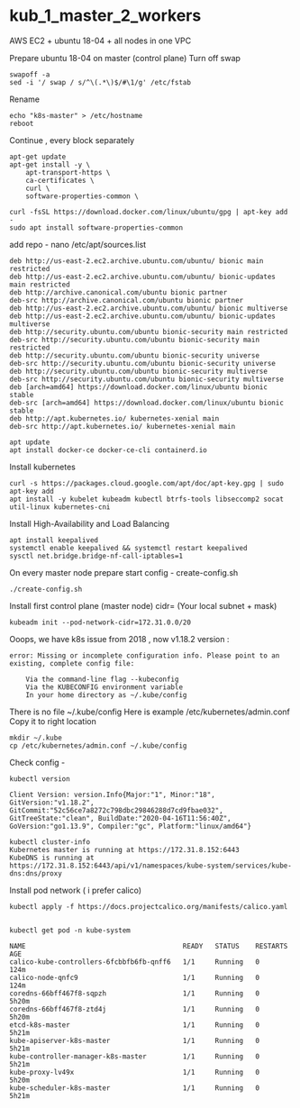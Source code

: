 # kub_1_master_2_workers

AWS EC2 + ubuntu 18-04 + all nodes in one VPC



Prepare ubuntu 18-04 on master (control plane)
Turn off swap  
```
swapoff -a
sed -i '/ swap / s/^\(.*\)$/#\1/g' /etc/fstab
```


Rename  
```
echo "k8s-master" > /etc/hostname
reboot
```


Continue , every block separately  
```
apt-get update
apt-get install -y \
    apt-transport-https \
    ca-certificates \
    curl \
    software-properties-common \
```

```
curl -fsSL https://download.docker.com/linux/ubuntu/gpg | apt-key add -
sudo apt install software-properties-common
```

add repo -   nano /etc/apt/sources.list
```
deb http://us-east-2.ec2.archive.ubuntu.com/ubuntu/ bionic main restricted
deb http://us-east-2.ec2.archive.ubuntu.com/ubuntu/ bionic-updates main restricted
deb http://archive.canonical.com/ubuntu bionic partner
deb-src http://archive.canonical.com/ubuntu bionic partner
deb http://us-east-2.ec2.archive.ubuntu.com/ubuntu/ bionic multiverse
deb http://us-east-2.ec2.archive.ubuntu.com/ubuntu/ bionic-updates multiverse
deb http://security.ubuntu.com/ubuntu bionic-security main restricted
deb-src http://security.ubuntu.com/ubuntu bionic-security main restricted
deb http://security.ubuntu.com/ubuntu bionic-security universe
deb-src http://security.ubuntu.com/ubuntu bionic-security universe
deb http://security.ubuntu.com/ubuntu bionic-security multiverse
deb-src http://security.ubuntu.com/ubuntu bionic-security multiverse
deb [arch=amd64] https://download.docker.com/linux/ubuntu bionic stable
deb-src [arch=amd64] https://download.docker.com/linux/ubuntu bionic stable
deb http://apt.kubernetes.io/ kubernetes-xenial main
deb-src http://apt.kubernetes.io/ kubernetes-xenial main
```


```
apt update
apt install docker-ce docker-ce-cli containerd.io
```


Install kubernetes
```
curl -s https://packages.cloud.google.com/apt/doc/apt-key.gpg | sudo apt-key add
apt install -y kubelet kubeadm kubectl btrfs-tools libseccomp2 socat util-linux kubernetes-cni
```

Install High-Availability and Load Balancing
```
apt install keepalived
systemctl enable keepalived && systemctl restart keepalived
sysctl net.bridge.bridge-nf-call-iptables=1
```

On every master node prepare start config  -   create-config.sh
```
./create-config.sh
```

Install first control plane (master node)   cidr= (Your local subnet + mask)
```
kubeadm init --pod-network-cidr=172.31.0.0/20
```

Ooops, we have k8s issue from 2018 , now v1.18.2 version :
```
error: Missing or incomplete configuration info. Please point to an existing, complete config file:

    Via the command-line flag --kubeconfig
    Via the KUBECONFIG environment variable
    In your home directory as ~/.kube/config
```


There is no file ~/.kube/config
Here is example  /etc/kubernetes/admin.conf
Copy it to right location

```
mkdir ~/.kube
cp /etc/kubernetes/admin.conf ~/.kube/config
```

Check config - 
```
kubectl version

Client Version: version.Info{Major:"1", Minor:"18", GitVersion:"v1.18.2", GitCommit:"52c56ce7a8272c798dbc29846288d7cd9fbae032", GitTreeState:"clean", BuildDate:"2020-04-16T11:56:40Z", GoVersion:"go1.13.9", Compiler:"gc", Platform:"linux/amd64"}

kubectl cluster-info
Kubernetes master is running at https://172.31.8.152:6443
KubeDNS is running at https://172.31.8.152:6443/api/v1/namespaces/kube-system/services/kube-dns:dns/proxy
```


Install pod network ( i prefer calico)

```
kubectl apply -f https://docs.projectcalico.org/manifests/calico.yaml


kubectl get pod -n kube-system

NAME                                       READY   STATUS    RESTARTS   AGE
calico-kube-controllers-6fcbbfb6fb-qnff6   1/1     Running   0          124m
calico-node-qnfc9                          1/1     Running   0          124m
coredns-66bff467f8-sqpzh                   1/1     Running   0          5h20m
coredns-66bff467f8-ztd4j                   1/1     Running   0          5h20m
etcd-k8s-master                            1/1     Running   0          5h21m
kube-apiserver-k8s-master                  1/1     Running   0          5h21m
kube-controller-manager-k8s-master         1/1     Running   0          5h21m
kube-proxy-lv49x                           1/1     Running   0          5h20m
kube-scheduler-k8s-master                  1/1     Running   0          5h21m
```



